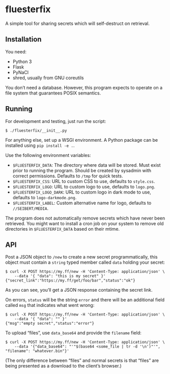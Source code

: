 fluesterfix
===========

A simple tool for sharing secrets which will self-destruct on retrieval.


Installation
------------

You need:

-   Python 3
-   Flask
-   PyNaCl
-   shred, usually from GNU coreutils

You don’t need a database. However, this program expects to operate on a
file system that guarantees POSIX semantics.


Running
-------

For development and testing, just run the script:

    $ ./fluesterfix/__init__.py

For anything else, set up a WSGI environment. A Python package can be
installed using `pip install -e .`.

Use the following environment variables:

-   `$FLUESTERFIX_DATA`: The directory where data will be stored. Must
    exist prior to running the program. Should be created by sysadmin
    with correct permissions. Defaults to `/tmp` for quick tests.
-   `$FLUESTERFIX_CSS`: URL to custom CSS to use, defaults to
    `style.css`.
-   `$FLUESTERFIX_LOGO`: URL to custom logo to use, defaults to
    `logo.png`.
-   `$FLUESTERFIX_LOGO_DARK`: URL to custom logo in dark mode to use,
    defaults to `logo-darkmode.png`.
-   `$FLUESTERFIX_LABEL`: Custom alternative name for logo, defaults to
    `//SEIBERT/MEDIA`.

The program does not automatically remove secrets which have never been
retrieved. You might want to install a cron job on your system to remove
old directories in `$FLUESTERFIX_DATA` based on their mtime.


API
---

Post a JSON object to `/new` to create a new secret programmatically,
this object must contain a `string` typed member called `data` holding
your secret:

    $ curl -X POST https://my.ff/new -H 'Content-Type: application/json' \
        --data '{ "data": "this is my secret" }'
    {"secret_link":"https://my.ff/get/foo/bar","status":"ok"}

As you can see, you’ll get a JSON response containing the secret link.

On errors, `status` will be the string `error` and there will be an
additional field called `msg` that indicates what went wrong:

    $ curl -X POST https://my.ff/new -H 'Content-Type: application/json' \
        --data '{ "data": "" }'
    {"msg":"empty secret","status":"error"}

To upload “files”, use `data_base64` and provide the `filename` field:

    $ curl -X POST https://my.ff/new -H 'Content-Type: application/json' \
        --data '{"data_base64": "'"$(base64 <some_file | tr -d '\n')"'", "filename": "whatever.bin"}'

(The only difference between “files” and normal secrets is that “files”
are being presented as a download to the client’s browser.)
